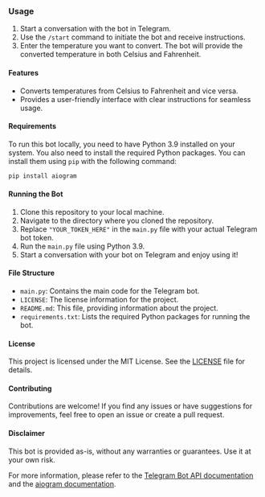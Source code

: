 ### Usage

1. Start a conversation with the bot in Telegram.
2. Use the `/start` command to initiate the bot and receive instructions.
3. Enter the temperature you want to convert. The bot will provide the converted temperature in both Celsius and Fahrenheit.

#### Features
- Converts temperatures from Celsius to Fahrenheit and vice versa.
- Provides a user-friendly interface with clear instructions for seamless usage.

#### Requirements
To run this bot locally, you need to have Python 3.9 installed on your system. You also need to install the required Python packages. You can install them using `pip` with the following command:
```bash
pip install aiogram
```

#### Running the Bot

1. Clone this repository to your local machine.
2. Navigate to the directory where you cloned the repository.
3. Replace `"YOUR_TOKEN_HERE"` in the `main.py` file with your actual Telegram bot token.
4. Run the `main.py` file using Python 3.9.
5. Start a conversation with your bot on Telegram and enjoy using it!

#### File Structure

- `main.py`: Contains the main code for the Telegram bot.
- `LICENSE`: The license information for the project.
- `README.md`: This file, providing information about the project.
- `requirements.txt`: Lists the required Python packages for running the bot.

#### License

This project is licensed under the MIT License. See the [LICENSE](LICENSE) file for details.

#### Contributing

Contributions are welcome! If you find any issues or have suggestions for improvements, feel free to open an issue or create a pull request.

#### Disclaimer

This bot is provided as-is, without any warranties or guarantees. Use it at your own risk.

For more information, please refer to the [Telegram Bot API documentation](https://core.telegram.org/bots/api) and the [aiogram documentation](https://docs.aiogram.dev/en/latest/).
